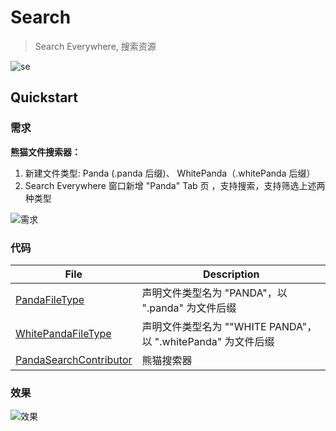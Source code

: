 # Search

> Search Everywhere, 搜索资源

![se](https://resources.jetbrains.com/help/img/idea/2022.3/search_all_window.png)

## Quickstart

### 需求

**熊猫文件搜索器：**
1. 新建文件类型: Panda (.panda 后缀)、 WhitePanda（.whitePanda 后缀）
2. Search Everywhere 窗口新增 "Panda" Tab 页 ，支持搜索，支持筛选上述两种类型

![需求](https://cdn.nlark.com/yuque/0/2023/png/1233924/1674026877328-67b3dad7-5871-49c5-a099-194ed1a8523e.png?x-oss-process=image%2Fresize%2Cw_1500%2Climit_0)

### 代码

| File                                          | Description                                  |
|-----------------------------------------------|----------------------------------------------|
| [PandaFileType][file:PandaFileType]                   | 声明文件类型名为 "PANDA"，以 ".panda" 为文件后缀            |
| [WhitePandaFileType][file:WhitePandaFileType] | 声明文件类型名为 ""WHITE PANDA"，以 ".whitePanda" 为文件后缀 |
| [PandaSearchContributor][file:PandaSearchContributor] | 熊猫搜索器                                        |

### 效果

![效果](https://cdn.nlark.com/yuque/0/2023/gif/1233924/1674029883812-dc7b2b37-7cda-4e98-a1bc-5b11a174311e.gif)

[file:PandaFileType]: ./src/main/kotlin/pers/wjx/plugin/demo/search/PandaFileType.kt
[file:WhitePandaFileType]: ./src/main/kotlin/pers/wjx/plugin/demo/search/WhitePandaFileType.kt
[file:PandaSearchContributor]: ./src/main/kotlin/pers/wjx/plugin/demo/search/PandaSearchContributor.kt
